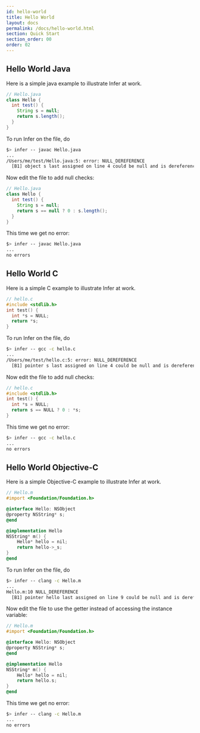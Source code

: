```yaml
---
id: hello-world
title: Hello World
layout: docs
permalink: /docs/hello-world.html
section: Quick Start
section_order: 00
order: 02
---
```


## Hello World Java

Here is a simple java example to illustrate Infer at work.

```java
// Hello.java
class Hello {
  int test() {
    String s = null;
    return s.length();
  }
}
```

To run Infer on the file, do

```bash
$> infer -- javac Hello.java
...
/Users/me/test/Hello.java:5: error: NULL_DEREFERENCE
  [B1] object s last assigned on line 4 could be null and is dereferenced at line 5  
```

Now edit the file to add null checks:

```java
// Hello.java
class Hello {
  int test() {
    String s = null;
    return s == null ? 0 : s.length();
  }
}
```

This time we get no error:

```bash
$> infer -- javac Hello.java
...
no errors
```

## Hello World C

Here is a simple C example to illustrate Infer at work.

```c
// hello.c
#include <stdlib.h>
int test() {
  int *s = NULL;
  return *s;
}
```

To run Infer on the file, do

```bash
$> infer -- gcc -c hello.c
...
/Users/me/test/hello.c:5: error: NULL_DEREFERENCE
  [B1] pointer s last assigned on line 4 could be null and is dereferenced at line 5, column 10
```

Now edit the file to add null checks:

```c
// hello.c
#include <stdlib.h>
int test() {
  int *s = NULL;
  return s == NULL ? 0 : *s;
}
```

This time we get no error:

```bash
$> infer -- gcc -c hello.c
...
no errors
```

## Hello World Objective-C

Here is a simple Objective-C example to illustrate Infer at work.

```Objective-C
// Hello.m
#import <Foundation/Foundation.h>

@interface Hello: NSObject
@property NSString* s;
@end

@implementation Hello
NSString* m() {
    Hello* hello = nil;
    return hello->_s;
}
@end
```

To run Infer on the file, do

```bash
$> infer -- clang -c Hello.m
...
Hello.m:10 NULL_DEREFERENCE
  [B1] pointer hello last assigned on line 9 could be null and is dereferenced at line 10, column 12
```

Now edit the file to use the getter instead of accessing the instance variable:

```Objective-C
// Hello.m
#import <Foundation/Foundation.h>

@interface Hello: NSObject
@property NSString* s;
@end

@implementation Hello
NSString* m() {
    Hello* hello = nil;
    return hello.s;
}
@end
```

This time we get no error:

```bash
$> infer -- clang -c Hello.m
...
no errors
```
